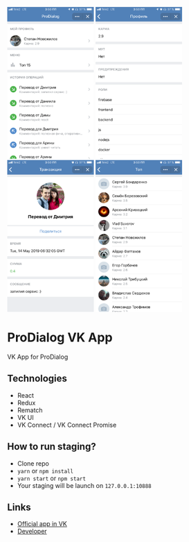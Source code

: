 <p>
<img src="./docs/1.png" width="200" height="350" alt="1 Screen">
<img src="./docs/2.png" width="200" height="350" alt="2 Screen">
<img src="./docs/3.png" width="200" height="350" alt="3 Screen">
<img src="./docs/4.png" width="200" height="350" alt="4 Screen">
</p>

# ProDialog VK App
VK App for ProDialog

## Technologies
*   React
*   Redux
*   Rematch
*   VK UI
*   VK Connect / VK Connect Promise

## How to run staging?
*   Clone repo
*   `yarn` or `npm install`
*   `yarn start` or `npm start`
*   Your staging will be launch on `127.0.0.1:10888`

## Links
*   [Official app in VK](https://vk.com/app6982755)
*   [Developer](https://vk.me/hit2hat)